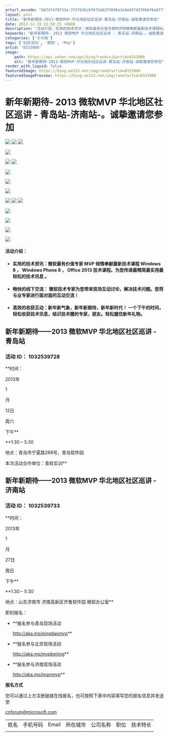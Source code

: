 ```yaml
---
arturl_encode: "68747470733a:2f2f626c6f672e6373646e2e6e65742f6b6f6e677765693532:312f61727469636c652f64657461696c732f38333333393038"
layout: post
title: "新年新期待-2013-微软MVP-华北地区社区巡讲-青岛站-济南站-诚挚邀请您参加"
date: 2012-12-19 22:50:25 +0800
description: "活动介绍：实用的技术资讯：微软最有价值专家MVP倾情奉献最新技术课程Windows 8，      "
keywords: "新年新期待- 2013 微软MVP 华北地区社区巡讲 - 青岛站-济南站-。诚挚邀请您参加‏"
categories: ['その他']
tags: ['社区活动', '微软', 'Mvp']
artid: "8333908"
image:
    path: https://api.vvhan.com/api/bing?rand=sj&artid=8333908
    alt: "新年新期待-2013-微软MVP-华北地区社区巡讲-青岛站-济南站-诚挚邀请您参加"
render_with_liquid: false
featuredImage: https://bing.ee123.net/img/rand?artid=8333908
featuredImagePreview: https://bing.ee123.net/img/rand?artid=8333908
---
```


# 新年新期待- 2013 微软MVP 华北地区社区巡讲 - 青岛站-济南站-。诚挚邀请您参加‏

![](https://img-my.csdn.net/uploads/201212/19/1355929305_8434.png)
![](https://img-my.csdn.net/uploads/201212/19/1355929907_6662.png)
![](https://img-my.csdn.net/uploads/201212/19/1355929927_7738.png)

![](https://img-my.csdn.net/uploads/201212/19/1355929324_1934.png)

![](https://img-my.csdn.net/uploads/201212/19/1355929965_6030.png)
![](https://img-my.csdn.net/uploads/201212/19/1355929987_4680.png)
  
![](https://img-my.csdn.net/uploads/201212/19/1355930024_6834.png)

![](https://img-my.csdn.net/uploads/201212/19/1355930070_4779.png)

![](https://img-my.csdn.net/uploads/201212/19/1355930131_9350.png)
  
![](https://img-my.csdn.net/uploads/201212/19/1355930148_2353.png)
![](https://img-my.csdn.net/uploads/201212/19/1355930163_9002.png)
![](https://img-my.csdn.net/uploads/201212/19/1355930185_5376.png)

![](https://img-my.csdn.net/uploads/201212/19/1355930211_9195.png)

![](https://img-my.csdn.net/uploads/201212/19/1355930225_3770.png)

![](https://img-my.csdn.net/uploads/201212/19/1355930612_2153.png)
  
![](https://img-my.csdn.net/uploads/201212/19/1355930542_4831.png)

#### **活动介绍：**

* #### **实用的技术资讯：微软最有价值专家 MVP 倾情奉献最新技术课程 Windows 8 ， Windows Phone 8 ， Office 2013 技术课程。为您传递最精简最实用最轻松的技术讯息 。**
* #### **畅快的线下交流： 微软技术专家为您带来现场互动讨论，解决技术问题。您将与业专家进行面对面的互动交流！**
* #### **高效的收获互动：新年新气象，新年新期待，新年新时代！ 一个下午的时间，轻松收获技术讯息，结识技术圈的专家，朋友。轻松握住新年礼物。**

  

## 新年新期待——2013 微软MVP 华北地区社区巡讲 - 青岛站

### 活动 ID： 1032539728

**时间：

2013年


1

月

12日

周六

下午**

**1:30 – 5:30
  
地点：青岛市宁夏路288号，青岛软件园
  
  

本次活动合作单位：青软实训**

## 新年新期待——2013 微软MVP 华北地区社区巡讲 - 济南站

### 活动 ID： 1032539733

**时间：

2013年


1

月

27日

周日

下午**

**1:30 – 5:30
  
地点：山东济南市 济南高新区齐鲁软件园 微软办公室**

即刻报名：

* **报名参与青岛现场活动

  <http://aka.ms/qingdaomvp>**
* **报名参与北京现场活动

  <http://aka.ms/mvpbeijing>**
* **报名参与济南现场活动

  <http://aka.ms/jinanmvp>**

**报名方式**

您可以通过上方注册链接在线报名，也可按照下表中内容填写您的报名信息并发送至

[cnforum@microsoft.com](mailto:cnforum@microsoft.com)

|  |  |  |  |  |  |  |
| --- | --- | --- | --- | --- | --- | --- |
| 姓名 | 手机号码 | Email | 所在城市 | 公司名称 | 职位 | 技术特长 |
|  |  |  |  |  |  |  |
